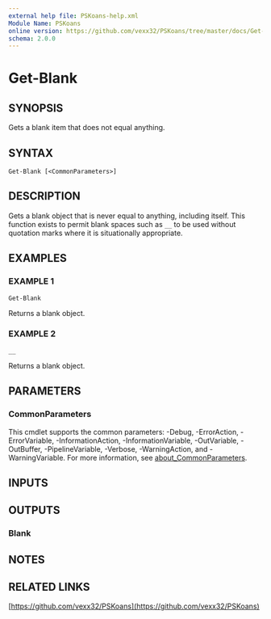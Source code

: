 ```yaml
---
external help file: PSKoans-help.xml
Module Name: PSKoans
online version: https://github.com/vexx32/PSKoans/tree/master/docs/Get-Blank.md
schema: 2.0.0
---
```


# Get-Blank

## SYNOPSIS
Gets a blank item that does not equal anything.

## SYNTAX

```
Get-Blank [<CommonParameters>]
```

## DESCRIPTION
Gets a blank object that is never equal to anything, including itself.
This function exists to permit blank spaces such as `__` to be used without quotation marks where it is situationally appropriate.

## EXAMPLES

### EXAMPLE 1
```
Get-Blank
```

Returns a blank object.

### EXAMPLE 2
```
__
```

Returns a blank object.

## PARAMETERS

### CommonParameters
This cmdlet supports the common parameters: -Debug, -ErrorAction, -ErrorVariable, -InformationAction, -InformationVariable, -OutVariable, -OutBuffer, -PipelineVariable, -Verbose, -WarningAction, and -WarningVariable. For more information, see [about_CommonParameters](http://go.microsoft.com/fwlink/?LinkID=113216).

## INPUTS

## OUTPUTS

### Blank
## NOTES

## RELATED LINKS

[https://github.com/vexx32/PSKoans](https://github.com/vexx32/PSKoans)

